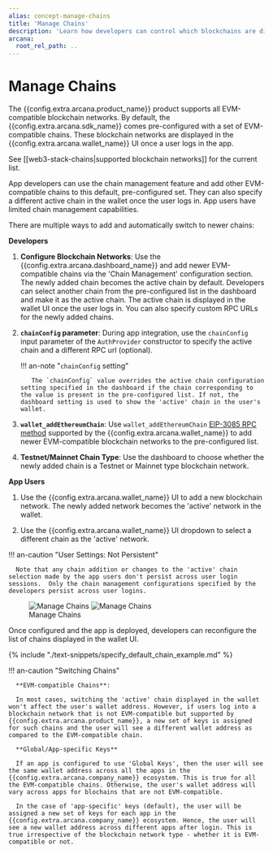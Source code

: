 ```yaml
---
alias: concept-manage-chains
title: 'Manage Chains'
description: 'Learn how developers can control which blockchains are displayed in the Arcana wallet dropdown list and which one is the default chain.'
arcana:
  root_rel_path: ..
---
```


# Manage Chains

The {{config.extra.arcana.product_name}} product supports all EVM-compatible blockchain networks. By default, the {{config.extra.arcana.sdk_name}} comes pre-configured with a set of EVM-compatible chains. These blockchain networks are displayed in the {{config.extra.arcana.wallet_name}} UI once a user logs in the app.

See [[web3-stack-chains|supported blockchain networks]] for the current list.

App developers can use the chain management feature and add other EVM-compatible chains to this default, pre-configured set. They can also specify a different active chain in the wallet once the user logs in. App users have limited chain management capabilities. 

There are multiple ways to add and automatically switch to newer chains:

**Developers**

1. **Configure Blockchain Networks**: Use the {{config.extra.arcana.dashboard_name}} and add newer EVM-compatible chains via the 'Chain Management' configuration section. The newly added chain becomes the active chain by default. Developers can select another chain from the pre-configured list in the dashboard and make it as the active chain. The active chain is displayed in the wallet UI once the user logs in. You can also specify custom RPC URLs for the newly added chains.

2. **`chainConfig` parameter**: During app integration, use the `chainConfig` input parameter of the `AuthProvider` constructor to specify the active chain and a different RPC url (optional). 

    !!! an-note "`chainConfig` setting"
    
          The `chainConfig` value overrides the active chain configuration setting specified in the dashboard if the chain corresponding to the value is present in the pre-configured list. If not, the dashboard setting is used to show the 'active' chain in the user's wallet.

3. **`wallet_addEthereumChain`**: Use `wallet_addEthereumChain` [EIP-3085 RPC method](https://eips.ethereum.org/EIPS/eip-3085) supported by the {{config.extra.arcana.wallet_name}} to add newer EVM-compatible blockchain networks to the pre-configured list.

4. **Testnet/Mainnet Chain Type**: Use the dashboard to choose whether the newly added chain is a Testnet or Mainnet type blockchain network.

**App Users**

1. Use the {{config.extra.arcana.wallet_name}} UI to add a new blockchain network. The newly added network becomes the 'active' network in the wallet.

2. Use the {{config.extra.arcana.wallet_name}} UI dropdown to select a different chain as the 'active' network.

!!! an-caution "User Settings: Not Persistent"

      Note that any chain addition or changes to the 'active' chain selection made by the app users don't persist across user login sessions.  Only the chain management configurations specified by the developers persist across user logins.

<figure markdown="span">
  <img src="{{config.extra.arcana.img_dir}}/diagrams/d_concept_manage_chains.{{config.extra.arcana.img_png}}#only-light" alt="Manage Chains" class="an-screenshots width_85pc"/>
  <img src="{{config.extra.arcana.img_dir}}/diagrams/d_concept_manage_chains.{{config.extra.arcana.img_png}}#only-dark" alt="Manage Chains" class="an-screenshots width_85pc"/>
  <figcaption>Manage Chains</figcaption>
</figure>

Once configured and the app is deployed, developers can reconfigure the list of chains displayed in the wallet UI. 

{% include "./text-snippets/specify_default_chain_example.md" %}

!!! an-caution "Switching Chains"

      **EVM-compatible Chains**: 
      
      In most cases, switching the 'active' chain displayed in the wallet won't affect the user's wallet address. However, if users log into a blockchain network that is not EVM-compatible but supported by {{config.extra.arcana.product_name}}, a new set of keys is assigned for such chains and the user will see a different wallet address as compared to the EVM-compatible chain.

      **Global/App-specific Keys**

      If an app is configured to use 'Global Keys', then the user will see the same wallet address across all the apps in the {{config.extra.arcana.company_name}} ecosystem. This is true for all the EVM-compatible chains. Otherwise, the user's wallet address will vary across apps for blochains that are not EVM-compatible. 
      
      In the case of 'app-specific' keys (default), the user will be assigned a new set of keys for each app in the {{config.extra.arcana.company_name}} ecosystem. Hence, the user will see a new wallet address across different apps after login. This is true irrespective of the blockchain network type - whether it is EVM-compatible or not.

## 